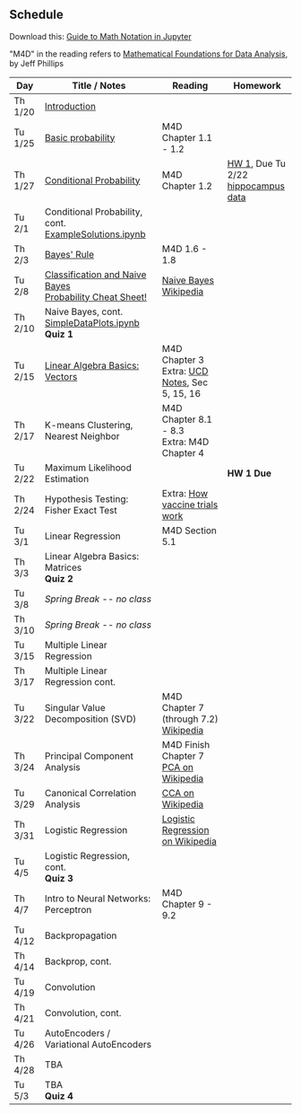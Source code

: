 ## Schedule

Download this: [Guide to Math Notation in Jupyter](examples/MathNotationGuide.ipynb)

"M4D" in the reading refers to [Mathematical Foundations for Data Analysis](http://www.cs.utah.edu/~jeffp/M4D/M4D.html), by Jeff Phillips

| Day     | Title / Notes                                                      | Reading         | Homework                                   |
|---------|--------------------------------------------------------------------|-----------------|--------------------------------------------|
| Th 1/20 | [Introduction](lectures/L01-Introduction.pdf)                      |                 |                                            |
| Tu 1/25 | [Basic probability](lectures/L02-ProbabilityBasics.pdf)            | M4D Chapter 1.1 - 1.2 |                                      |
| Th 1/27 | [Conditional Probability](lectures/L03-ConditionalProbability-slides.pdf) | M4D Chapter 1.2 | [HW 1](homeworks/hw1.pdf), Due Tu 2/22<br>[hippocampus data](homeworks/OASIS-hippocampus.csv) |
| Tu 2/1  | Conditional Probability, cont.<br>[ExampleSolutions.ipynb](homeworks/ExampleSolutions.ipynb) |      |                             |
| Th 2/3  | [Bayes' Rule](lectures/L04-BayesRule.pdf)                          | M4D 1.6 - 1.8   |                                            |
| Tu 2/8  | [Classification and Naive Bayes](lectures/L05-NaiveBayes.pdf)<br>[Probability Cheat Sheet!](lectures/ProbabilityCheatSheet.pdf) | [Naive Bayes Wikipedia](https://en.wikipedia.org/wiki/Naive_Bayes_classifier) | |
| Th 2/10 | Naive Bayes, cont.<br>[SimpleDataPlots.ipynb](examples/SimpleDataPlots.ipynb)<br>**Quiz 1**                                   |                 |                                            |
| Tu 2/15 | [Linear Algebra Basics: Vectors](lectures/L06-Vectors.pdf) | M4D Chapter 3<br>Extra: [UCD Notes](https://www.math.ucdavis.edu/~linear/linear.pdf), Sec 5, 15, 16 |   |
| Th 2/17 | K-means Clustering, Nearest Neighbor | M4D Chapter 8.1 - 8.3<br>Extra: M4D Chapter 4 |  |
| Tu 2/22 | Maximum Likelihood Estimation |  | **HW 1 Due** |
| Th 2/24 | Hypothesis Testing: Fisher Exact Test | Extra: [How vaccine trials work](https://medium.com/swlh/the-fascinating-math-powering-the-covid-19-vaccine-trials-930a5e97c9c9) | |
| Tu 3/1  | Linear Regression | M4D Section 5.1  |    |
| Th 3/3  | Linear Algebra Basics: Matrices<br>**Quiz 2** |         |   | 
| Tu 3/8  | *Spring Break -- no class* | | |
| Th 3/10 | *Spring Break -- no class* | | |
| Tu 3/15 | Multiple Linear Regression |         |  |
| Th 3/17 | Multiple Linear Regression cont. |         |   |
| Tu 3/22 | Singular Value Decomposition (SVD) | M4D Chapter 7 (through 7.2)<br>[Wikipedia](https://en.wikipedia.org/wiki/Singular_value_decomposition) | |
| Th 3/24 | Principal Component Analysis | M4D Finish Chapter 7<br>[PCA on Wikipedia](https://en.wikipedia.org/wiki/Principal_component_analysis) |  |
| Tu 3/29 | Canonical Correlation Analysis | [CCA on Wikipedia](https://en.wikipedia.org/wiki/Canonical_correlation) |  |
| Th 3/31 | Logistic Regression | [Logistic Regression on Wikipedia](https://en.wikipedia.org/wiki/Logistic_regression) |  |
| Tu 4/5  | Logistic Regression, cont.<br>**Quiz 3** |         |  |
| Th 4/7  | Intro to Neural Networks: Perceptron | M4D Chapter 9 - 9.2  |        |
| Tu 4/12 | Backpropagation  |         |   |
| Th 4/14 | Backprop, cont. |         |  |
| Tu 4/19 | Convolution |         |  |
| Th 4/21 | Convolution, cont. |         |   |
| Tu 4/26 | AutoEncoders / Variational AutoEncoders |         |   |
| Th 4/28 | TBA |         |   |
| Tu 5/3  | TBA<br>**Quiz 4** |         |   |
